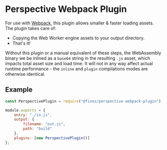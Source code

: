 # Perspective Webpack Plugin

For use with [Webpack](https://webpack.js.org/), this plugin allows smaller
& faster loading assets.  The plugin takes care of:

* Copying the Web Worker engine assets to your output directory.
* That's it!

Without this plugin or a manual equivalent of these steps, the WebAssembly
binary we be inlined as a `base64` string in the resulting `.js` asset, which
impacts total asset size and load time.  It will not in any way affect actual
runtime performance - the `inline` and `plugin` compilations modes are
otherwise identical.


## Example

```javascript
const PerspectivePlugin = require("@finos/perspective-webpack-plugin");

module.exports = {
    entry: "./in.js",
    output: {
        filename: "out.js",
        path: "build"
    },
    plugins: [new PerspectivePlugin()]
};
```